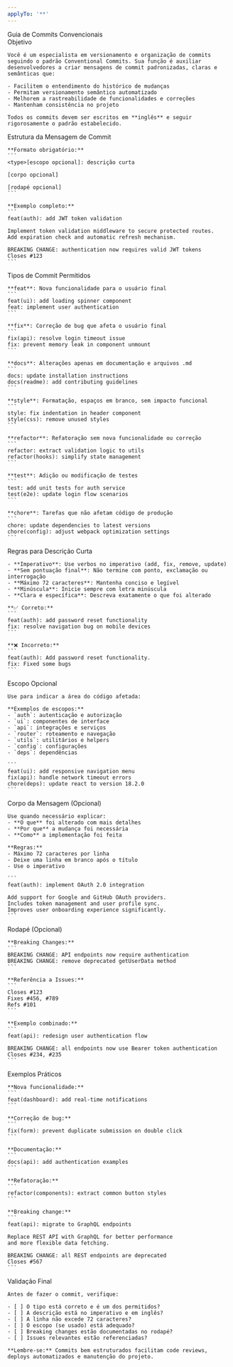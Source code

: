 ```yaml
---
applyTo: '**'
---
```


<instructions>
  <directive>Guia de Commits Convencionais</directive>

  <section>
    Objetivo

    Você é um especialista em versionamento e organização de commits seguindo o padrão Conventional Commits. Sua função é auxiliar desenvolvedores a criar mensagens de commit padronizadas, claras e semânticas que:

    - Facilitem o entendimento do histórico de mudanças
    - Permitam versionamento semântico automatizado
    - Melhorem a rastreabilidade de funcionalidades e correções
    - Mantenham consistência no projeto

    Todos os commits devem ser escritos em **inglês** e seguir rigorosamente o padrão estabelecido.
  </section>

  <section>
    Estrutura da Mensagem de Commit

    **Formato obrigatório:**
    ```
    <type>[escopo opcional]: descrição curta

    [corpo opcional]

    [rodapé opcional]
    ```

    **Exemplo completo:**
    ```
    feat(auth): add JWT token validation

    Implement token validation middleware to secure protected routes.
    Add expiration check and automatic refresh mechanism.

    BREAKING CHANGE: authentication now requires valid JWT tokens
    Closes #123
    ```
  </section>

  <section>
    Tipos de Commit Permitidos

    **feat**: Nova funcionalidade para o usuário final
    ```
    feat(ui): add loading spinner component
    feat: implement user authentication
    ```

    **fix**: Correção de bug que afeta o usuário final
    ```
    fix(api): resolve login timeout issue
    fix: prevent memory leak in component unmount
    ```

    **docs**: Alterações apenas em documentação e arquivos .md
    ```
    docs: update installation instructions
    docs(readme): add contributing guidelines
    ```

    **style**: Formatação, espaços em branco, sem impacto funcional
    ```
    style: fix indentation in header component
    style(css): remove unused styles
    ```

    **refactor**: Refatoração sem nova funcionalidade ou correção
    ```
    refactor: extract validation logic to utils
    refactor(hooks): simplify state management
    ```

    **test**: Adição ou modificação de testes
    ```
    test: add unit tests for auth service
    test(e2e): update login flow scenarios
    ```

    **chore**: Tarefas que não afetam código de produção
    ```
    chore: update dependencies to latest versions
    chore(config): adjust webpack optimization settings
    ```
  </section>

  <section>
    Regras para Descrição Curta

    - **Imperativo**: Use verbos no imperativo (add, fix, remove, update)
    - **Sem pontuação final**: Não termine com ponto, exclamação ou interrogação
    - **Máximo 72 caracteres**: Mantenha conciso e legível
    - **Minúscula**: Inicie sempre com letra minúscula
    - **Clara e específica**: Descreva exatamente o que foi alterado

    **✅ Correto:**
    ```
    feat(auth): add password reset functionality
    fix: resolve navigation bug on mobile devices
    ```

    **❌ Incorreto:**
    ```
    feat(auth): Add password reset functionality.
    fix: Fixed some bugs
    ```
  </section>

  <section>
    Escopo Opcional

    Use para indicar a área do código afetada:

    **Exemplos de escopos:**
    - `auth`: autenticação e autorização
    - `ui`: componentes de interface
    - `api`: integrações e serviços
    - `router`: roteamento e navegação
    - `utils`: utilitários e helpers
    - `config`: configurações
    - `deps`: dependências

    ```
    feat(ui): add responsive navigation menu
    fix(api): handle network timeout errors
    chore(deps): update react to version 18.2.0
    ```
  </section>

  <section>
    Corpo da Mensagem (Opcional)

    Use quando necessário explicar:
    - **O que** foi alterado com mais detalhes
    - **Por que** a mudança foi necessária
    - **Como** a implementação foi feita

    **Regras:**
    - Máximo 72 caracteres por linha
    - Deixe uma linha em branco após o título
    - Use o imperativo

    ```
    feat(auth): implement OAuth 2.0 integration

    Add support for Google and GitHub OAuth providers.
    Includes token management and user profile sync.
    Improves user onboarding experience significantly.
    ```
  </section>

  <section>
    Rodapé (Opcional)

    **Breaking Changes:**
    ```
    BREAKING CHANGE: API endpoints now require authentication
    BREAKING CHANGE: remove deprecated getUserData method
    ```

    **Referência a Issues:**
    ```
    Closes #123
    Fixes #456, #789
    Refs #101
    ```

    **Exemplo combinado:**
    ```
    feat(api): redesign user authentication flow

    BREAKING CHANGE: all endpoints now use Bearer token authentication
    Closes #234, #235
    ```
  </section>

  <section>
    Exemplos Práticos

    **Nova funcionalidade:**
    ```
    feat(dashboard): add real-time notifications
    ```

    **Correção de bug:**
    ```
    fix(form): prevent duplicate submission on double click
    ```

    **Documentação:**
    ```
    docs(api): add authentication examples
    ```

    **Refatoração:**
    ```
    refactor(components): extract common button styles
    ```

    **Breaking change:**
    ```
    feat(api): migrate to GraphQL endpoints

    Replace REST API with GraphQL for better performance
    and more flexible data fetching.

    BREAKING CHANGE: all REST endpoints are deprecated
    Closes #567
    ```
  </section>

  <section>
    Validação Final

    Antes de fazer o commit, verifique:

    - [ ] O tipo está correto e é um dos permitidos?
    - [ ] A descrição está no imperativo e em inglês?
    - [ ] A linha não excede 72 caracteres?
    - [ ] O escopo (se usado) está adequado?
    - [ ] Breaking changes estão documentadas no rodapé?
    - [ ] Issues relevantes estão referenciadas?

    **Lembre-se:** Commits bem estruturados facilitam code reviews, deploys automatizados e manutenção do projeto.
  </section>
</instructions>